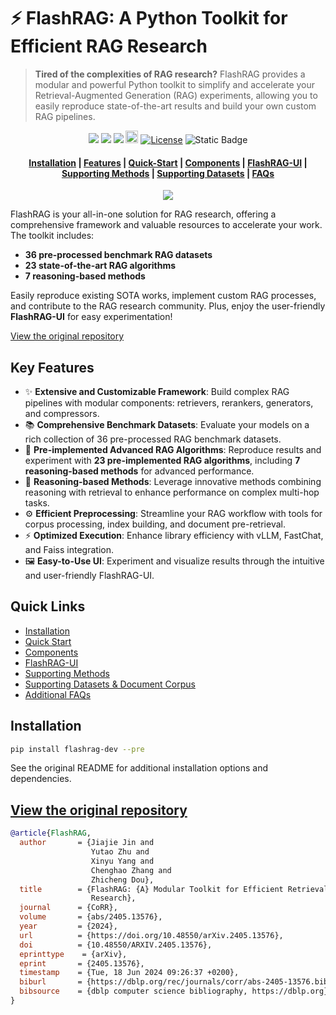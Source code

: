 # ⚡ FlashRAG: A Python Toolkit for Efficient RAG Research

> **Tired of the complexities of RAG research?** FlashRAG provides a modular and powerful Python toolkit to simplify and accelerate your Retrieval-Augmented Generation (RAG) experiments, allowing you to easily reproduce state-of-the-art results and build your own custom RAG pipelines.

<div align="center">
<a href="https://arxiv.org/abs/2405.13576" target="_blank"><img src=https://img.shields.io/badge/arXiv-b5212f.svg?logo=arxiv></a>
<a href="https://huggingface.co/datasets/RUC-NLPIR/FlashRAG_datasets/" target="_blank"><img src=https://img.shields.io/badge/%F0%9F%A4%97%20HuggingFace%20Datasets-27b3b4.svg></a>
<a href="https://www.modelscope.cn/datasets/hhjinjiajie/FlashRAG_Dataset" target="_blank"><img src=https://custom-icon-badges.demolab.com/badge/ModelScope%20Datasets-624aff?style=flat&logo=modelscope&logoColor=white></a>
<a href="https://deepwiki.com/RUC-NLPIR/FlashRAG"><img src="https://devin.ai/assets/deepwiki-badge.png" alt="DeepWiki Document" height="20"/></a>
<a href="https://github.com/RUC-NLPIR/FlashRAG/blob/main/LICENSE"><img alt="License" src="https://img.shields.io/badge/LICENSE-MIT-green"></a>
<a><img alt="Static Badge" src="https://img.shields.io/badge/made_with-Python-blue"></a>
</div>

<h4 align="center">
<a href="#wrench-installation">Installation</a> |
<a href="#sparkles-features">Features</a> |
<a href="#rocket-quick-start">Quick-Start</a> |
<a href="#gear-components"> Components</a> |
<a href="#art-flashrag-ui"> FlashRAG-UI</a> |
<a href="#robot-supporting-methods"> Supporting Methods</a> |
<a href="#notebook-supporting-datasets--document-corpus"> Supporting Datasets</a> |
<a href="#raised_hands-additional-faqs"> FAQs</a>
</h4>

<p align="center">
<img src="asset/framework.jpg">
</p>

FlashRAG is your all-in-one solution for RAG research, offering a comprehensive framework and valuable resources to accelerate your work.  The toolkit includes:

*   **36 pre-processed benchmark RAG datasets**
*   **23 state-of-the-art RAG algorithms**
*   **7 reasoning-based methods**

Easily reproduce existing SOTA works, implement custom RAG processes, and contribute to the RAG research community.  Plus, enjoy the user-friendly **FlashRAG-UI** for easy experimentation!

[View the original repository](https://github.com/RUC-NLPIR/FlashRAG)

## Key Features

*   ✨ **Extensive and Customizable Framework**:  Build complex RAG pipelines with modular components: retrievers, rerankers, generators, and compressors.
*   📚 **Comprehensive Benchmark Datasets**:  Evaluate your models on a rich collection of 36 pre-processed RAG benchmark datasets.
*   🚀 **Pre-implemented Advanced RAG Algorithms**:  Reproduce results and experiment with **23 pre-implemented RAG algorithms**, including **7 reasoning-based methods** for advanced performance.
*   🧠 **Reasoning-based Methods**: Leverage innovative methods combining reasoning with retrieval to enhance performance on complex multi-hop tasks.
*   ⚙️ **Efficient Preprocessing**: Streamline your RAG workflow with tools for corpus processing, index building, and document pre-retrieval.
*   ⚡ **Optimized Execution**:  Enhance library efficiency with vLLM, FastChat, and Faiss integration.
*   🖼️ **Easy-to-Use UI**:  Experiment and visualize results through the intuitive and user-friendly FlashRAG-UI.

## Quick Links

*   [Installation](#wrench-installation)
*   [Quick Start](#rocket-quick-start)
*   [Components](#gear-components)
*   [FlashRAG-UI](#art-flashrag-ui)
*   [Supporting Methods](#robot-supporting-methods)
*   [Supporting Datasets & Document Corpus](#notebook-supporting-datasets--document-corpus)
*   [Additional FAQs](#raised_hands-additional-faqs)

## Installation

```bash
pip install flashrag-dev --pre
```

See the original README for additional installation options and dependencies.

## [View the original repository](https://github.com/RUC-NLPIR/FlashRAG)

```bibtex
@article{FlashRAG,
  author       = {Jiajie Jin and
                  Yutao Zhu and
                  Xinyu Yang and
                  Chenghao Zhang and
                  Zhicheng Dou},
  title        = {FlashRAG: {A} Modular Toolkit for Efficient Retrieval-Augmented Generation
                  Research},
  journal      = {CoRR},
  volume       = {abs/2405.13576},
  year         = {2024},
  url          = {https://doi.org/10.48550/arXiv.2405.13576},
  doi          = {10.48550/ARXIV.2405.13576},
  eprinttype    = {arXiv},
  eprint       = {2405.13576},
  timestamp    = {Tue, 18 Jun 2024 09:26:37 +0200},
  biburl       = {https://dblp.org/rec/journals/corr/abs-2405-13576.bib},
  bibsource    = {dblp computer science bibliography, https://dblp.org}
}